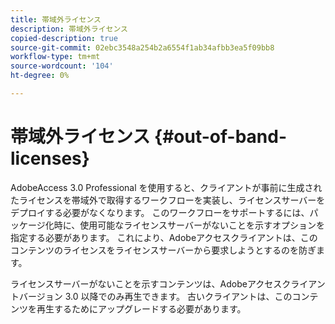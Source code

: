 ```yaml
---
title: 帯域外ライセンス
description: 帯域外ライセンス
copied-description: true
source-git-commit: 02ebc3548a254b2a6554f1ab34afbb3ea5f09bb8
workflow-type: tm+mt
source-wordcount: '104'
ht-degree: 0%

---
```


# 帯域外ライセンス {#out-of-band-licenses}

AdobeAccess 3.0 Professional を使用すると、クライアントが事前に生成されたライセンスを帯域外で取得するワークフローを実装し、ライセンスサーバーをデプロイする必要がなくなります。 このワークフローをサポートするには、パッケージ化時に、使用可能なライセンスサーバーがないことを示すオプションを指定する必要があります。 これにより、Adobeアクセスクライアントは、このコンテンツのライセンスをライセンスサーバーから要求しようとするのを防ぎます。

ライセンスサーバーがないことを示すコンテンツは、Adobeアクセスクライアントバージョン 3.0 以降でのみ再生できます。 古いクライアントは、このコンテンツを再生するためにアップグレードする必要があります。
